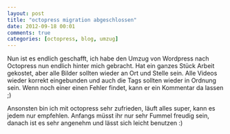 ```yaml
---
layout: post
title: "octopress migration abgeschlossen"
date: 2012-09-18 00:01
comments: true
categories: [octopress, blog, umzug]
---
```

Nun ist es endlich geschafft, ich habe den Umzug von Wordpress nach Octopress nun
endlich hinter mich gebracht. Hat ein ganzes Stück Arbeit gekostet, aber alle Bilder
sollten wieder an Ort und Stelle sein. Alle Videos wieder korrekt eingebunden und auch
die Tags sollten wieder in Ordnung sein. Wenn noch einer einen Fehler findet, kann er ein
Kommentar da lassen ;)

Ansonsten bin ich mit octopress sehr zufrieden, läuft alles super, kann es jedem nur empfehlen.
Anfangs müsst ihr nur sehr Fummel freudig sein, danach ist es sehr angenehm und lässt sich leicht benutzen :)

